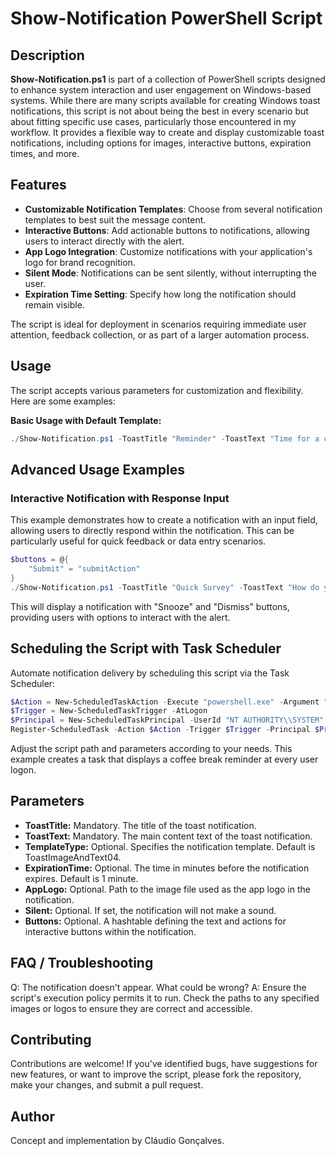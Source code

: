 # Show-Notification PowerShell Script
## Description
**Show-Notification.ps1** is part of a collection of PowerShell scripts designed to enhance system interaction and user engagement on Windows-based systems. While there are many scripts available for creating Windows toast notifications, this script is not about being the best in every scenario but about fitting specific use cases, particularly those encountered in my workflow. It provides a flexible way to create and display customizable toast notifications, including options for images, interactive buttons, expiration times, and more.

## Features
- **Customizable Notification Templates**: Choose from several notification templates to best suit the message content.
- **Interactive Buttons**: Add actionable buttons to notifications, allowing users to interact directly with the alert.
- **App Logo Integration**: Customize notifications with your application's logo for brand recognition.
- **Silent Mode**: Notifications can be sent silently, without interrupting the user.
- **Expiration Time Setting**: Specify how long the notification should remain visible.

The script is ideal for deployment in scenarios requiring immediate user attention, feedback collection, or as part of a larger automation process.

## Usage
The script accepts various parameters for customization and flexibility. Here are some examples:

**Basic Usage with Default Template:**
```powershell
./Show-Notification.ps1 -ToastTitle "Reminder" -ToastText "Time for a coffee break!"
```
## Advanced Usage Examples

### Interactive Notification with Response Input
This example demonstrates how to create a notification with an input field, allowing users to directly respond within the notification. This can be particularly useful for quick feedback or data entry scenarios.
```powershell
$buttons = @{
    "Submit" = "submitAction"
}
./Show-Notification.ps1 -ToastTitle "Quick Survey" -ToastText "How do you rate our service? (1-5)" -Buttons $buttons -TemplateType "ToastImageAndText02"
```
This will display a notification with "Snooze" and "Dismiss" buttons, providing users with options to interact with the alert.

## Scheduling the Script with Task Scheduler
Automate notification delivery by scheduling this script via the Task Scheduler:
```powershell
$Action = New-ScheduledTaskAction -Execute "powershell.exe" -Argument "-File C:\\path\\to\\Show-Notification.ps1 -ToastTitle 'Reminder' -ToastText 'Time for a coffee break!'"
$Trigger = New-ScheduledTaskTrigger -AtLogon
$Principal = New-ScheduledTaskPrincipal -UserId "NT AUTHORITY\\SYSTEM" -LogonType ServiceAccount -RunLevel Highest
Register-ScheduledTask -Action $Action -Trigger $Trigger -Principal $Principal -TaskName "CoffeeBreakReminder" -Description "Displays a coffee break reminder notification at user logon."
```
Adjust the script path and parameters according to your needs. This example creates a task that displays a coffee break reminder at every user logon.
## Parameters
- **ToastTitle:** Mandatory. The title of the toast notification.
- **ToastText:** Mandatory. The main content text of the toast notification.
- **TemplateType:** Optional. Specifies the notification template. Default is ToastImageAndText04.
- **ExpirationTime:** Optional. The time in minutes before the notification expires. Default is 1 minute.
- **AppLogo:** Optional. Path to the image file used as the app logo in the notification.
- **Silent:** Optional. If set, the notification will not make a sound.
- **Buttons:** Optional. A hashtable defining the text and actions for interactive buttons within the notification.
## FAQ / Troubleshooting
Q: The notification doesn't appear. What could be wrong?
A: Ensure the script's execution policy permits it to run. Check the paths to any specified images or logos to ensure they are correct and accessible.
## Contributing
Contributions are welcome! If you've identified bugs, have suggestions for new features, or want to improve the script, please fork the repository, make your changes, and submit a pull request.
## Author
Concept and implementation by Cláudio Gonçalves.
